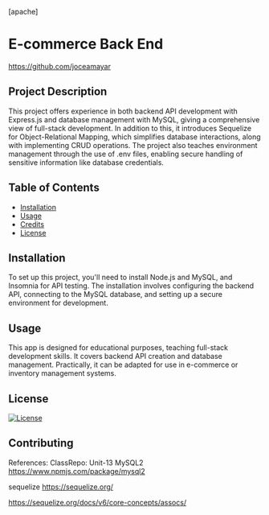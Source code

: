 [apache]
# E-commerce Back End 
https://github.com/joceamayar 

## Project Description
This project offers experience in both backend API development with Express.js and database management with MySQL, giving a comprehensive view of full-stack development. In addition to this, it introduces Sequelize for Object-Relational Mapping, which simplifies database interactions, along with implementing CRUD operations. The project also teaches environment management through the use of .env files, enabling secure handling of sensitive information like database credentials.


 ## Table of Contents
 - [Installation](#installation)
 - [Usage](#usage)
 - [Credits](#credits)
 - [License](#license)

## Installation 

To set up this project, you'll need to install Node.js and MySQL, and Insomnia for API testing. The installation involves configuring the backend API, connecting to the MySQL database, and setting up a secure environment for development.


## Usage

This app is designed for educational purposes, teaching full-stack development skills. It covers backend API creation and database management. Practically, it can be adapted for use in e-commerce or inventory management systems.


## License
[![License](https://img.shields.io/badge/License-Apache_2.0-blue.svg)](https://opensource.org/licenses/Apache-2.0)

## Contributing

References: 
ClassRepo: Unit-13 
MySQL2
https://www.npmjs.com/package/mysql2

sequelize 
https://sequelize.org/

https://sequelize.org/docs/v6/core-concepts/assocs/

